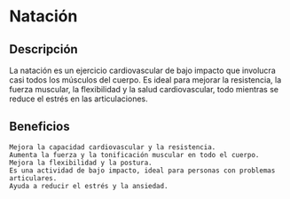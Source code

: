 # Natación

## Descripción

La natación es un ejercicio cardiovascular de bajo impacto que involucra casi todos los músculos del cuerpo. Es ideal para mejorar la resistencia, la fuerza muscular, la flexibilidad y la salud cardiovascular, todo mientras se reduce el estrés en las articulaciones.

## Beneficios

    Mejora la capacidad cardiovascular y la resistencia.
    Aumenta la fuerza y la tonificación muscular en todo el cuerpo.
    Mejora la flexibilidad y la postura.
    Es una actividad de bajo impacto, ideal para personas con problemas articulares.
    Ayuda a reducir el estrés y la ansiedad.